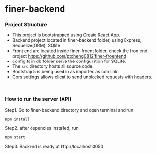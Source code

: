 # finer-backend

### Project Structure

- This project is bootstrapped using [Create React App](https://github.com/facebook/create-react-app).
- Backend project located in finer-backend folder, using Express, Sequelize(ORM), SQlite
- Front end are located inside finer-froent folder, check the fron end project https://github.com/ptcheng0812/finer-froentend
- config.ts in db folder serve the configuration for SQLite.
- The `src` directory hosts all source code.
- Bootstrap 5 is being used in as imported as cdn link.
- Cors settings allows client to send unblocked requests with headers.

<br />

### How to run the server (API)

Step1. Go to finer-backend directory and open terminal and run
```node
npm install
```

Step2. after depencies installed, run
```node
npm start
```

Step3. Backend is ready at http://localhost:3050


